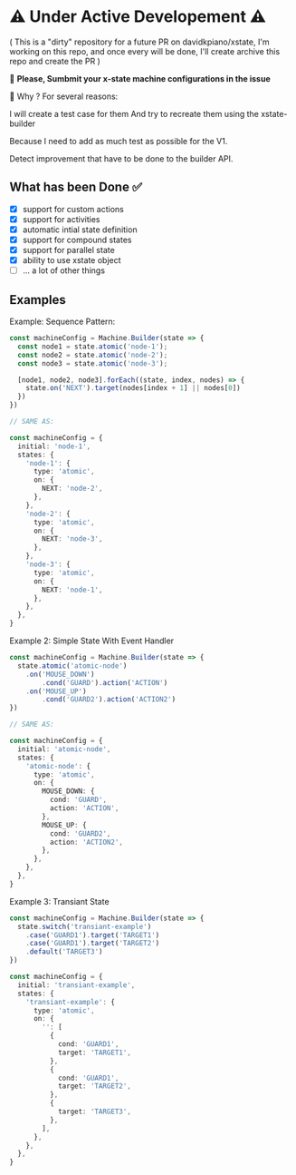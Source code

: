 # ⚠️ Under Active Developement ⚠️
( This is a "dirty" repository for a future PR on davidkpiano/xstate, I'm working on this repo, and once every will be done, I'll create archive this repo and create the PR )

🙏 **Please, Sumbmit your x-state machine configurations in the issue**

🤔 Why ? For several reasons:

I will create a test case for them
And try to recreate them using the xstate-builder

Because I need to add as much test as possible for the V1.

Detect improvement that have to be done to the builder API.

## What has been Done ✅

- [x] support for custom actions
- [x] support for activities
- [x] automatic intial state definition
- [x] support for compound states
- [x] support for parallel state
- [x] ability to use xstate object
- [ ] ... a lot of other things

## Examples

Example: Sequence Pattern:

```ts
const machineConfig = Machine.Builder(state => {
  const node1 = state.atomic('node-1');
  const node2 = state.atomic('node-2');
  const node3 = state.atomic('node-3');

  [node1, node2, node3].forEach((state, index, nodes) => {
    state.on('NEXT').target(nodes[index + 1] || nodes[0])
  })
})

// SAME AS:

const machineConfig = {
  initial: 'node-1',
  states: {
    'node-1': {
      type: 'atomic',
      on: {
        NEXT: 'node-2',
      },
    },
    'node-2': {
      type: 'atomic',
      on: {
        NEXT: 'node-3',
      },
    },
    'node-3': {
      type: 'atomic',
      on: {
        NEXT: 'node-1',
      },
    },
  },
}
```

Example 2: Simple State With Event Handler

```ts
const machineConfig = Machine.Builder(state => {
  state.atomic('atomic-node')
    .on('MOUSE_DOWN')
        .cond('GUARD').action('ACTION')
    .on('MOUSE_UP')
        .cond('GUARD2').action('ACTION2')
})

// SAME AS:

const machineConfig = {
  initial: 'atomic-node',
  states: {
    'atomic-node': {
      type: 'atomic',
      on: {
        MOUSE_DOWN: {
          cond: 'GUARD',
          action: 'ACTION',
        },
        MOUSE_UP: {
          cond: 'GUARD2',
          action: 'ACTION2',
        },
      },
    },
  },
}
```

Example 3: Transiant State

```ts
const machineConfig = Machine.Builder(state => {
  state.switch('transiant-example')
    .case('GUARD1').target('TARGET1')
    .case('GUARD1').target('TARGET2')
    .default('TARGET3')
})

const machineConfig = {
  initial: 'transiant-example',
  states: {
    'transiant-example': {
      type: 'atomic',
      on: {
        '': [
          {
            cond: 'GUARD1',
            target: 'TARGET1',
          },
          {
            cond: 'GUARD1',
            target: 'TARGET2',
          },
          {
            target: 'TARGET3',
          },
        ],
      },
    },
  },
}
```
